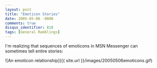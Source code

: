 ```yaml
---
layout: post
title: "Emoticon Stories"
date: 2005-05-06 -0800
comments: true
disqus_identifier: 810
tags: [General Ramblings]
---
```

I'm realizing that sequences of emoticons in MSN Messenger can sometimes
tell entire stories:

 ![An emoticon
relationship]({{ site.url }}/images/20050506emoticons.gif)
